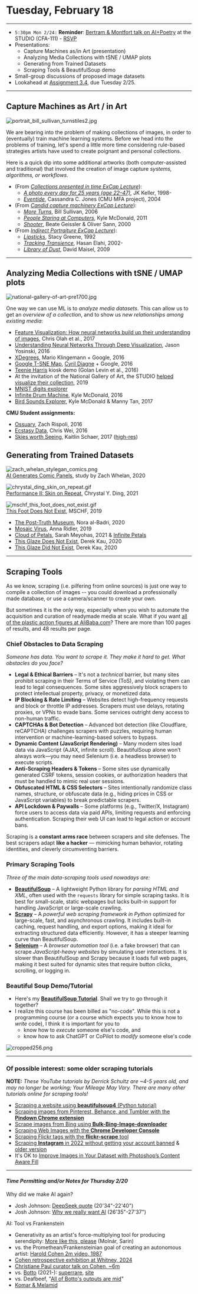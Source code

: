 # Tuesday, February 18

---

* `5:30pm Mon 2/24:` **Reminder**: [Bertram & Montfort talk on AI+Poetry](https://studioforcreativeinquiry.org/events/output-an-anthology-of-computer-generated-text-1953-2023-book-launch-by-lillian-yvonne-bertram-and-nick-montfort) at the STUDIO (CFA-111) - [RSVP](https://docs.google.com/forms/d/e/1FAIpQLSf8sfPBGSwafZqoRf8Sci3Ai3JQG1g9QXRq5KCPKdc4khlakA/viewform)
* Presentations: 
  * Capture Machines as/in Art (presentation)
  * Analyzing Media Collections with tSNE / UMAP plots
  * Generating from Trained Datasets
  * Scraping Tools & BeautifulSoup demo
* Small-group discussions of proposed image datasets
* Lookahead at [Assignment 3.4](https://github.com/golanlevin/gen-ai/blob/main/assignments/assignment_3.md#34-draft-collection-500-images), due Tuesday 2/25.

---

## Capture Machines as Art / in Art

![portrait_bill_sullivan_turnstiles2.jpg](img/portrait_bill_sullivan_turnstiles2.jpg)

We are bearing into the problem of making collections of images, in order to (eventually) train machine learning systems. Before we head into the problems of training, let's spend a little more time considering rule-based strategies artists have used to create poignant and personal collections. 

Here is a quick dip into some additional artworks (both computer-assisted and traditional) that involved the creation of image capture *systems, algorithms, or workflows*. 

* (From [*Collections presented in time ExCap Lecture*](https://github.com/golanlevin/ExperimentalCapture/blob/master/docs/typologies.md#collections-presented-in-time)): 
  * [*A photo every day for 25 years (age 22–47)*](https://www.youtube.com/watch?v=pzyQE0WWphk), JK Keller, 1998-
  * [*Eventide*](https://vimeo.com/84883569), Cassandra C. Jones (CMU MFA project), 2004
* (From [*Candid capture machinery ExCap Lecture*](https://github.com/golanlevin/ExperimentalCapture/blob/master/docs/portraits_2_candid_machinery.md)): 
  * [*More Turns*](https://github.com/golanlevin/ExperimentalCapture/blob/master/docs/portraits_2_candid_machinery.md#more-turns), Bill Sullivan, 2006
  * [*People Staring at Computers*](https://github.com/golanlevin/ExperimentalCapture/blob/master/docs/portraits_2_candid_machinery.md#people-staring-at-computers), Kyle McDonald, 2011
  * [*Shooter*](https://github.com/golanlevin/ExperimentalCapture/blob/master/docs/portraits_2_candid_machinery.md#shooter), Beate Geissler & Oliver Sann, 2000
* (From [*Indirect Portraiture ExCap Lecture*](https://github.com/golanlevin/ExperimentalCapture/blob/master/docs/portraits_3_indirect_portrait.md)):
  * [*Lipsticks*](https://github.com/golanlevin/ExperimentalCapture/blob/master/docs/portraits_3_indirect_portrait.md#stacy-greene-lipsticks), Stacy Greene, 1992
  * [*Tracking Transience*](https://github.com/golanlevin/ExperimentalCapture/blob/master/docs/portraits_3_indirect_portrait.md#hasan-elahi-tracking-transience), Hasan Elahi, 2002-
  * [*Library of Dust*](https://github.com/golanlevin/ExperimentalCapture/blob/master/docs/portraits_3_indirect_portrait.md#david-maisel-library-of-dust), David Maisel, 2009


---

## Analyzing Media Collections with tSNE / UMAP plots

![national-gallery-of-art-pre1700.jpg](img/national-gallery-of-art-pre1700.jpg)

One way we can use ML is to *analyze media datasets*. This can allow us to get an *overview of a collection*, and to show us *new relationships among existing media*:

* [Feature Visualization: How neural networks build up their understanding of images](https://distill.pub/2017/feature-visualization/), Chris Olah et al., 2017
* [Understanding Neural Networks Through Deep Visualization](https://www.youtube.com/watch?v=AgkfIQ4IGaM), Jason Yosinski, 2016
* [XDegrees](https://artsexperiments.withgoogle.com/xdegrees/), Mario Klingemann + Google, 2016
* [Google T-SNE Map](https://experiments.withgoogle.com/t-sne-map), [Cyril Diagne](https://cyrildiagne.com/) + Google, 2016
* [Teenie Harris](https://studioforcreativeinquiry.org/project/thap) kiosk demo (Golan Levin et al., 2016)
* At the invitation of the National Gallery of Art, the STUDIO [helped visualize their collection](https://flickr.com/photos/creativeinquiry/48959838178/in/album-72157711499030821/), 2019  
* [MNIST digits explorer](https://dash.gallery/dash-tsne/)
* [Infinite Drum Machine](https://experiments.withgoogle.com/ai/drum-machine/view/), Kyle McDonald, 2016
* [Bird Sounds Explorer](https://experiments.withgoogle.com/ai/bird-sounds/view/), Kyle McDonald & Manny Tan, 2017

**CMU Student assignments:**

* [Ossuary](https://ems.andrew.cmu.edu/2016/zrispo/04/29/image-collection-ossuary-experiments/index.html), Zach Rispoli, 2016
* [Ecstasy Data](https://ems.andrew.cmu.edu/2016/christopher/05/04/chriswei-visualization-of-ecstasy-pills/index.html), Chris Wei, 2016
* [Skies worth Seeing](https://ems.andrew.cmu.edu/excap17/author/gloeilamp/index.html), Kaitlin Schaer, 2017 ([high-res](https://ems.andrew.cmu.edu/excap17/wp-content/uploads/2017/05/14jpeg.jpg))

## Generating from Trained Datasets

![zach_whelan_stylegan_comics.png](img/zach_whelan_stylegan_comics.png)<br />[AI Generates Comic Panels](https://new.zachwhalen.net/projects/ai-generates-comic-panels), study by Zach Whelan, 2020

![chrystal_ding_skin_on_repeat.gif](img/chrystal_ding_skin_on_repeat.gif)<br />[Performance II: Skin on Repeat](https://www.electricartefacts.art/artwork/chrystal-ding-performance-ii-skin-on-repeat), Chrystal Y. Ding, 2021

![mschf_this_foot_does_not_exist.gif](img/mschf_this_foot_does_not_exist.gif)<br />[This Foot Does Not Exist](https://thisfootdoesnotexist.com/), MSCHF, 2019

* [The Post-Truth Museum](https://www.nora-al-badri.de/works-index), Nora al-Badri, 2020
* [Mosaic Virus](https://annaridler.com/mosaic-virus), Anna Ridler, 2019
* [Cloud of Petals](https://sarahmeyohas.com/cloud-of-petals/), Sarah Meyohas, 2021 & [Infinite Petals](https://vimeo.com/873007851)
* [This Glaze Does Not Exist](https://www.derekau.net/this-vessel-does-not-exist/2020/4/6/this-glaze-does-not-exist), Derek Kau, 2020
* [This Glaze Did Not Exist](https://www.derekau.net/this-vessel-does-not-exist/2020/12/12/gpt-2-generated-ceramic-recipes), Derek Kau, 2020


---

## Scraping Tools

As we know, scraping (i.e. pilfering from online sources) is just one way to compile a collection of images -- you could download a professionally made database, or use a camera/scanner to create your own. 

But sometimes it is the only way, especially when you wish to automate the acquisition and curation of readymade media at scale. What if you want [all of the plastic action figures at AliBaba.com](https://www.alibaba.com/trade/search?spm=a2700.galleryofferlist.the-new-header_fy23_pc_search_bar.keydown__Enter&tab=all&SearchText=action+figure)? There are more than 100 pages of results, and 48 results per page.

### Chief Obstacles to Data Scraping

*Someone has data. You want to scrape it. They make it hard to get. What obstacles do you face?*

* **Legal & Ethical Barriers** – It's not a *technical* barrier, but many sites prohibit scraping in their Terms of Service (ToS), and violating them can lead to legal consequences. Some sites aggressively block scrapers to protect intellectual property, privacy, or monetized data.
* **IP Blocking & Rate Limiting** – Websites detect high-frequency requests and block or throttle IP addresses. Scrapers must use delays, rotating proxies, or VPNs to evade bans. Some services outright deny access to non-human traffic.
* **CAPTCHAs & Bot Detection** – Advanced bot detection (like Cloudflare, reCAPTCHA) challenges scrapers with puzzles, requiring human intervention or machine-learning-based solvers to bypass.
* **Dynamic Content (JavaScript Rendering)** – Many modern sites load data via JavaScript (AJAX, infinite scroll). BeautifulSoup alone won’t always work—you may need Selenium (i.e. a headless browser) to execute scripts.
* **Anti-Scraping Headers & Tokens** – Some sites use dynamically generated CSRF tokens, session cookies, or authorization headers that must be handled to mimic real user sessions.
* **Obfuscated HTML & CSS Selectors** – Sites intentionally randomize class names, structure, or obfuscate data (e.g., hiding prices in CSS or JavaScript variables) to break predictable scrapers.
* **API Lockdown & Paywalls** – Some platforms (e.g., Twitter/X, Instagram) force users to access data via paid APIs, limiting requests and enforcing authentication. Scraping their web UI can lead to legal action or account bans.

Scraping is a **constant arms race** between scrapers and site defenses. The best scrapers adapt **like a hacker** — mimicking human behavior, rotating identities, and cleverly circumventing barriers.

### Primary Scraping Tools

*Three of the main data-scraping tools used nowadays are:* 

* [**BeautifulSoup**](https://pypi.org/project/beautifulsoup4/) – A lightweight Python library for *parsing HTML and XML*, often used with the `requests` library for simple scraping tasks. It is best for small-scale, static webpages but lacks built-in support for handling JavaScript or large-scale crawling.
* [**Scrapy**](https://scrapy.org/) – A *powerful web scraping framework in Python* optimized for large-scale, fast, and asynchronous crawling. It includes built-in caching, request handling, and export options, making it ideal for extracting structured data efficiently. However, it has a steeper learning curve than BeautifulSoup.
* [**Selenium**](https://www.selenium.dev/) – A *browser automation tool* (i.e. a fake browser) that can scrape *JavaScript-heavy websites* by simulating user interactions. It is slower than BeautifulSoup and Scrapy because it loads full web pages, making it best suited for dynamic sites that require button clicks, scrolling, or logging in.

### Beautiful Soup Demo/Tutorial

* Here's my [**BeautifulSoup Tutorial**](beautifulsoup/readme.md). Shall we try to go through it together?
* I realize this course has been billed as "no-code". While this is not a programming course (or a course which expects you to know how to *write* code), I think it is important for you to 
	* know how to *execute* someone else's code, and 
	* know how to ask ChatGPT or CoPilot to *modify* someone else's code

![cropped256.png](beautifulsoup/img/cropped256.png)

---

### Of possible interest: some older scraping tutorials

**NOTE:** *These YouTube tutorials by Derrick Schultz are ~4-5 years old, and may no longer be working; Your Mileage May Vary. There are many other tutorials online for scraping tools!*

* [Scraping a website using **beautifulsoup4** (Python tutorial)](https://www.youtube.com/watch?v=LDAI0a385dY&list=PLWuCzxqIpJs9v81cWpRC7nm94eTMtohHq&index=20)
* [Scraping images from Pinterest, Behance, and Tumbler with the **Pindown Chrome extension**](https://www.youtube.com/watch?v=BwMk1Ik7aCM)
* [Scrape images from Bing using **Bulk-Bing-Image-downloader**](https://www.youtube.com/watch?v=m6FV5DKeVts)
* [Scraping Web Images with the **Chrome Developer Console**](https://www.youtube.com/watch?v=5eXRxG-3rWM)
* [Scraping Flickr tags with the **flickr-scrape** tool](https://www.youtube.com/watch?v=Ygsk9vMRTtg)
* [Scraping **Instagram** in 2022 without getting your account banned](https://www.youtube.com/watch?v=fUuQ9UphRuQ) & [older version](https://www.youtube.com/watch?v=tBmQcdLLFyc)
* It's OK to [Improve Images in Your Dataset with Photoshop’s Content Aware Fill](https://www.youtube.com/watch?v=LOLoXxGBans)


---

#### *Time Permitting and/or Notes for Thursday 2/20*

Why did we make AI again?

* Josh Johnson: [DeepSeek quote](https://www.youtube.com/watch?v=zWOPThV8kIs&t=1234s) (20'34"-22'40")
* Josh Johnson: [Why we really want AI](https://www.youtube.com/watch?v=zWOPThV8kIs&t=1592s) (26'35"-27'37")

AI: Tool vs Frankenstein

* Generativity as an artist's force-multiplying tool for producing serendipity: [More like this, please](https://github.com/golanlevin/lectures/tree/master/lecture_cnns_and_gans) (Molnár, Sarin)
* vs. the Promethean/Frankensteinian goal of creating an autonomous artist: [Harold Cohen 2m video, 1987](https://www.youtube.com/watch?v=IPczQgCuOOc)
* [Cohen retrospective exhibition at Whitney, 2024](https://whitney.org/exhibitions/harold-cohen-aaron)
* [Christiane Paul curator talk on Cohen, ~6m](https://www.youtube.com/watch?v=xkrJwURBEfg)
* vs. [Botto](https://x.com/bottoproject?lang=en) (2021-): [superrare](https://superrare.com/artwork/eth/0x66cd3ede22a25eef3cc8799381b99b1d4f0983f8/5), [site](https://botto.com/) 
* vs. Deafbeef, "[All of Botto's outputs are mid](https://x.com/_deafbeef/status/1891500347816034758)"
* [Komar & Melamid](img/komar_melamid/)




